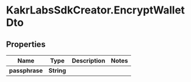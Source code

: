 # KakrLabsSdkCreator.EncryptWalletDto

## Properties

Name | Type | Description | Notes
------------ | ------------- | ------------- | -------------
**passphrase** | **String** |  | 


